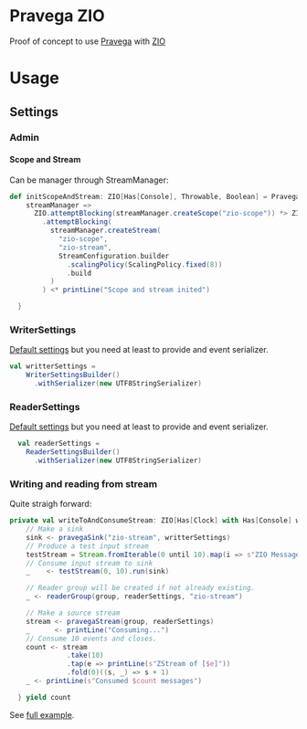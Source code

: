 # Pravega ZIO

Proof of concept to use [Pravega](https://www.pravega.io) with [ZIO](https://www.zio.dev)


# Usage

## Settings

### Admin

#### Scope and Stream

Can be manager through StreamManager:

```scala
def initScopeAndStream: ZIO[Has[Console], Throwable, Boolean] = PravegaAdmin.streamManager(clientConfig).use {
    streamManager =>
      ZIO.attemptBlocking(streamManager.createScope("zio-scope")) *> ZIO
        .attemptBlocking(
          streamManager.createStream(
            "zio-scope",
            "zio-stream",
            StreamConfiguration.builder
              .scalingPolicy(ScalingPolicy.fixed(8))
              .build
          )
        ) <* printLine("Scope and stream inited")

  }
```

### WriterSettings

[Default settings](src/main/resources/reference.conf) but you need at least to provide and event serializer.

```scala
val writterSettings =
    WriterSettingsBuilder()
      .withSerializer(new UTF8StringSerializer)
```

### ReaderSettings
[Default settings](src/main/resources/reference.conf) but you need at least to provide and event serializer.

```scala
  val readerSettings =
    ReaderSettingsBuilder()
      .withSerializer(new UTF8StringSerializer)
```

### Writing and reading from stream

Quite straigh forward:

```scala
private val writeToAndConsumeStream: ZIO[Has[Clock] with Has[Console] with Has[Service] with Has[Console],Any,Int] = for {
    // Make a sink
    sink <- pravegaSink("zio-stream", writterSettings)
    // Produce a test input stream
    testStream = Stream.fromIterable(0 until 10).map(i => s"ZIO Message $i")
    // Consume input stream to sink
    _    <- testStream(0, 10).run(sink)

    // Reader group will be created if not already existing.
    _ <- readerGroup(group, readerSettings, "zio-stream")

    // Make a source stream
    stream <- pravegaStream(group, readerSettings)
    _      <- printLine("Consuming...")
    // Consume 10 events and closes.
    count <- stream
              .take(10)
              .tap(e => printLine(s"ZStream of [$e]"))
              .fold(0)((s, _) => s + 1)
    _ <- printLine(s"Consumed $count messages")

  } yield count

```

See [full example](src/test/scala/zio/pravega/test/TestZioApp.scala).
